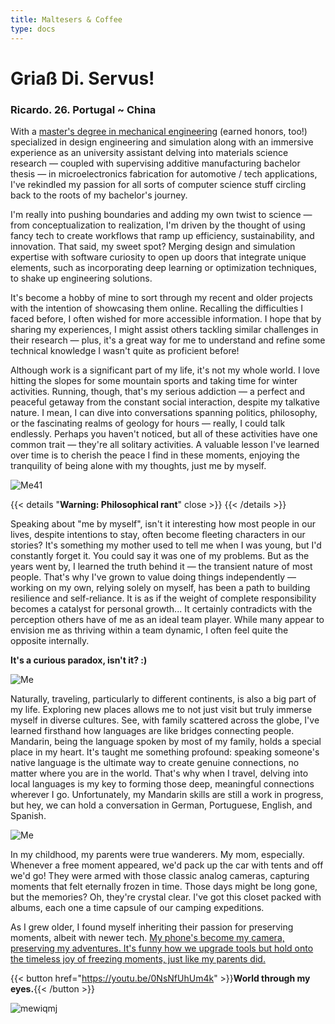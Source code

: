 ```yaml
---
title: Maltesers & Coffee
type: docs
---
```


# **Griaß Di. Servus!**

### Ricardo. 26. Portugal ~ China

With a [master's degree in mechanical engineering](https://fenix.tecnico.ulisboa.pt/cursos/memec/dissertacao/1128253548922394) (earned honors, too!) specialized in design engineering and simulation along with an immersive experience as an university assistant delving into materials science research — coupled with supervising additive manufacturing bachelor thesis — in microelectronics fabrication for automotive / tech applications, I've rekindled my passion for all sorts of computer science stuff circling back to the roots of my bachelor's journey.

I'm really into pushing boundaries and adding my own twist to science — from conceptualization to realization, I'm driven by the thought of using fancy tech to create workflows that ramp up efficiency, sustainability, and innovation. That said, my sweet spot? Merging design and simulation expertise with software curiosity to open up doors that integrate unique elements, such as incorporating deep learning or optimization techniques, to shake up engineering solutions. 


It's become a hobby of mine to sort through my recent and older projects with the intention of showcasing them online. Recalling the difficulties I faced before, I often wished for more accessible information. I hope that by sharing my experiences, I might assist others tackling similar challenges in their research — plus, it's a great way for me to understand and refine some technical knowledge I wasn't quite as proficient before!


Although work is a significant part of my life, it's not my whole world. I love hitting the slopes for some mountain sports and taking time for winter activities. Running, though, that's my serious addiction — a perfect and peaceful getaway from the constant social interaction, despite my talkative nature. I mean, I can dive into conversations spanning politics, philosophy, or the fascinating realms of geology for hours — really, I could talk endlessly. Perhaps you haven't noticed, but all of these activities have one common trait — they're all solitary activities. A valuable lesson I've learned over time is to cherish the peace I find in these moments, enjoying the tranquility of being alone with my thoughts, just me by myself.

![Me41](https://live.staticflickr.com/65535/53352035229_f9204869a6_c.jpg)

{{< details "**Warning: Philosophical rant**" close >}}
{{< /details >}}


Speaking about "me by myself", isn't it interesting how most people in our lives, despite intentions to stay, often become fleeting characters in our stories? It's something my mother used to tell me when I was young, but I'd constantly forget it. You could say it was one of my problems. But as the years went by, I learned the truth behind it — the transient nature of most people. That's why I've grown to value doing things independently — working on my own, relying solely on myself, has been a path to building resilience and self-reliance. It is as if the weight of complete responsibility becomes a catalyst for personal growth... It certainly contradicts with the perception others have of me as an ideal team player. While many appear to envision me as thriving within a team dynamic, I often feel quite the opposite internally. 

**It's a curious paradox, isn't it? :)**

![Me](https://live.staticflickr.com/65535/53351935583_2203c22f2f_c.jpg)


Naturally, traveling, particularly to different continents, is also a big part of my life. Exploring new places allows me to not just visit but truly immerse myself in diverse cultures. See, with family scattered across the globe, I've learned firsthand how languages are like bridges connecting people. Mandarin, being the language spoken by most of my family, holds a special place in my heart. It's taught me something profound: speaking someone's native language is the ultimate way to create genuine connections, no matter where you are in the world. That's why when I travel, delving into local languages is my key to forming those deep, meaningful connections wherever I go. Unfortunately, my Mandarin skills are still a work in progress, but hey, we can hold a conversation in German, Portuguese, English, and Spanish.

![Me](https://live.staticflickr.com/65535/53343069030_6d4e5837cd_c.jpg)

In my childhood, my parents were true wanderers. My mom, especially. Whenever a free moment appeared, we'd pack up the car with tents and off we'd go! They were armed with those classic analog cameras, capturing moments that felt eternally frozen in time. Those days might be long gone, but the memories? Oh, they're crystal clear. I've got this closet packed with albums, each one a time capsule of our camping expeditions. 

As I grew older, I found myself inheriting their passion for preserving moments, albeit with newer tech. [My phone's become my camera, preserving my adventures. It's funny how we upgrade tools but hold onto the timeless joy of freezing moments, just like my parents did.](https://youtu.be/0NsNfUhUm4k)




{{< button href="https://youtu.be/0NsNfUhUm4k" >}}**World through my eyes.**{{< /button >}}

![mewiqmj](https://live.staticflickr.com/65535/53353230796_84eda25aa1_c.jpg)

